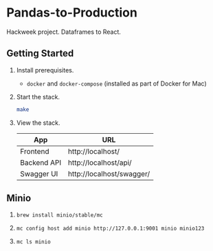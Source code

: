 # Pandas-to-Production

Hackweek project. Dataframes to React.

## Getting Started

1. Install prerequisites.

   - `docker` and `docker-compose` (installed as part of Docker for Mac)

1. Start the stack.

   ```bash
   make
   ```

1. View the stack.

   | App         | URL                       |
   | ----------- | ------------------------- |
   | Frontend    | http://localhost/         |
   | Backend API | http://localhost/api/     |
   | Swagger UI  | http://localhost/swagger/ |

## Minio

1. `brew install minio/stable/mc`

1. `mc config host add minio http://127.0.0.1:9001 minio minio123`

1. `mc ls minio`
